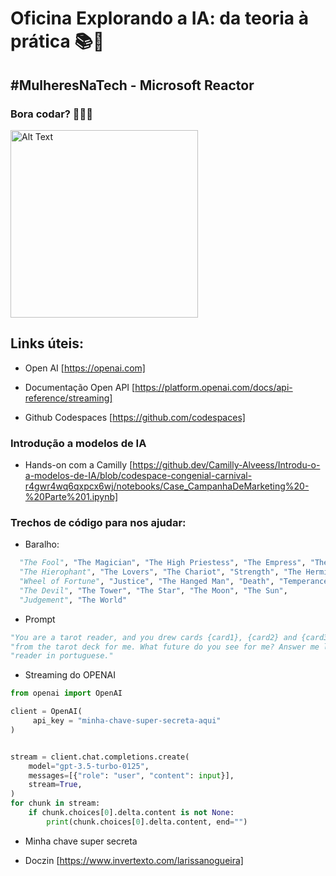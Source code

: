 # Oficina Explorando a IA: da teoria à prática 📚👐

## #MulheresNaTech - Microsoft Reactor

### Bora codar? 👩‍💻💜

<img src="https://media4.giphy.com/media/v1.Y2lkPTc5MGI3NjExOXdxcWgxYnpvaHkxemhzMXV6cjljNmZ0bnNtZGgwOHUzdm8wNjBxMSZlcD12MV9pbnRlcm5hbF9naWZfYnlfaWQmY3Q9Zw/6EWyszhJ2kL3ceQuD2/giphy.gif" width="300" height="300" alt="Alt Text ">

## Links úteis: 

* Open AI [https://openai.com]

* Documentação Open API [https://platform.openai.com/docs/api-reference/streaming]

* Github Codespaces  [https://github.com/codespaces]

### Introdução a modelos de IA

* Hands-on com a Camilly [https://github.dev/Camilly-Alveess/Introdu-o-a-modelos-de-IA/blob/codespace-congenial-carnival-r4gwr4wq6qxpcx6wj/notebooks/Case_CampanhaDeMarketing%20-%20Parte%201.ipynb]

### Trechos de código para nos ajudar:

- Baralho:

``` python
  "The Fool", "The Magician", "The High Priestess", "The Empress", "The Emperor",
  "The Hierophant", "The Lovers", "The Chariot", "Strength", "The Hermit",
  "Wheel of Fortune", "Justice", "The Hanged Man", "Death", "Temperance",
  "The Devil", "The Tower", "The Star", "The Moon", "The Sun",
  "Judgement", "The World"
```

- Prompt
  
```python
"You are a tarot reader, and you drew cards {card1}, {card2} and {card3} "
"from the tarot deck for me. What future do you see for me? Answer me like a tarot "
"reader in portuguese."
```

- Streaming do OPENAI

```python
from openai import OpenAI

client = OpenAI(
     api_key = "minha-chave-super-secreta-aqui"
)


stream = client.chat.completions.create(
    model="gpt-3.5-turbo-0125",
    messages=[{"role": "user", "content": input}],
    stream=True,
)
for chunk in stream:
    if chunk.choices[0].delta.content is not None:
        print(chunk.choices[0].delta.content, end="")
```

- Minha chave super secreta
* Doczin [https://www.invertexto.com/larissanogueira]

